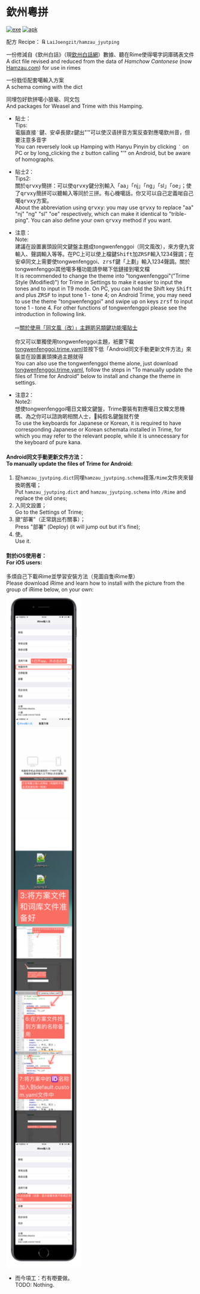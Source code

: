# 欽州粵拼

[![exe](https://img.shields.io/badge/exe%E4%B8%8B%E8%BC%89-windows-blue?style=for-the-badge&logo=windows)](https://github.com/LaiJoengzit/hamzau_jyutping/releases/download/2.0/HamzaujyutpingforPC.exe)
[![apk](https://img.shields.io/badge/apk%E4%B8%8B%E8%BC%89-Android-brightgreen?style=for-the-badge&logo=android)](https://github.com/LaiJoengzit/hamzau_jyutping/releases/download/2.0/HamzaujyutpingforAndroid.apk)

配方 Recipe： ℞ `LaiJoengzit/hamzau_jyutping`

一份修減自《欽州白話》（現[欽州白話網](https://hamzau.com/)）數據、聽在Rime使得噶字詞庫碼表文件<br>
A dict file revised and reduced from the data of *Hamchow Cantonese* (now [Hamzau.com](https://hamzau.com/)) for use in rimes

一份戥佢配套噶輸入方案<br>
A schema coming with the dict

同埋包好欽拼噶小狼毫、同文包<br>
And packages for Weasel and Trime with this Hamping. 

- 貼士：<br>
Tips: <br>
電腦直接<kbd>‵</kbd>鍵、安卓長撳<kbd>z</kbd>鍵出"‵"可以使汉语拼音方案反查對應噶欽州音，但要注意多音字<br>
You can reversely look up Hamping with Hanyu Pinyin by clicking <kbd>‵</kbd> on PC or by long_clicking the <kbd>z</kbd> button calling "‵" on Android, but be aware of homographs. 

- 貼士2：<br>
Tips2: <br>
關於<kbd>q</kbd><kbd>r</kbd><kbd>v</kbd><kbd>x</kbd><kbd>y</kbd>簡拼：可以使<kbd>q</kbd><kbd>r</kbd><kbd>v</kbd><kbd>x</kbd><kbd>y</kbd>鍵分別輸入「aa」「nj」「ng」「sl」「oe」；使了<kbd>q</kbd><kbd>r</kbd><kbd>v</kbd><kbd>x</kbd><kbd>y</kbd>簡拼可以聽輸入等同於三拼。有心機噶話，你又可以自己定義啱自己噶<kbd>q</kbd><kbd>r</kbd><kbd>v</kbd><kbd>x</kbd><kbd>y</kbd>方案。<br>
About the abbreviation using <kbd>q</kbd><kbd>r</kbd><kbd>v</kbd><kbd>x</kbd><kbd>y</kbd>: you may use <kbd>q</kbd><kbd>r</kbd><kbd>v</kbd><kbd>x</kbd><kbd>y</kbd> to replace "aa" "nj" "ng" "sl" "oe" respectively, which can make it identical to "trible-ping". You can also define your own <kbd>q</kbd><kbd>r</kbd><kbd>v</kbd><kbd>x</kbd><kbd>y</kbd> method if you want. <br>

- 注意：<br>
Note: <br>
建議在設置裏頭設同文鍵盤主題成tongwenfenggoi（同文風改），來方便九宮輸入、聲調輸入等等。在PC上可以使上檔鍵<kbd>Shift</kbd>加<kbd>Z</kbd><kbd>R</kbd><kbd>S</kbd><kbd>F</kbd>輸入1234聲調；在安卓同文上需要使tongwenfenggoi、<kbd>z</kbd><kbd>r</kbd><kbd>s</kbd><kbd>f</kbd>鍵「上劃」輸入1234聲調。關於tongwenfenggoi其他噶多種功能請參睇下低鏈接到噶文檔<br>
It is recommended to change the theme into "tongwenfenggoi"("Trime Style (Modified)") for Trime in Settings to make it easier to input the tones and to input in T9 mode. On PC, you can hold the Shift key <kbd>Shift</kbd> and plus <kbd>Z</kbd><kbd>R</kbd><kbd>S</kbd><kbd>F</kbd> to input tone 1 - tone 4; on Android Trime, you may need to use the theme "tongwenfenggoi" and swipe up on keys <kbd>z</kbd><kbd>r</kbd><kbd>s</kbd><kbd>f</kbd> to input tone 1 - tone 4. For other functions of tongwenfenggoi please see the introduction in following link. <br>
<br>⇨[關於使用「同文風（改）」主題啲另類鍵功能噶貼士](https://github.com/LaiJoengzit/hamzau_jyutping/blob/master/themetips.md)<br>
<br>你又可以單獨使用tongwenfenggoi主題，衹要下載[tongwenfenggoi.trime.yaml](https://github.com/LaiJoengzit/hamzau_jyutping/blob/master/tongwenfenggoi.trime.yaml)並按下低「Android同文手動更新文件方法」來裝並在設置裏頭揀過主題就得<br>
You can also use the tongwenfenggoi theme alone, just download [tongwenfenggoi.trime.yaml](https://github.com/LaiJoengzit/hamzau_jyutping/blob/master/tongwenfenggoi.trime.yaml), follow the steps in "To manually update the files of Trime for Android" below to install and change the theme in settings.

- 注意2：<br>
Note2: <br>
想使tongwenfenggoi噶日文韓文鍵盤，Trime要裝有對應噶日文韓文思機碼、為之你可以諮詢啲相關人士，𠹲純假名鍵盤就冇使<br>
To use the keyboards for Japanese or Korean, it is required to have corresponding Japanese or Korean schemata installed in Trime, for which you may refer to the relevant people, while it is unnecessary for the keyboard of pure kana.

#### Android同文手動更新文件方法：<br>To manually update the files of Trime for Android:

1. 捉`hamzau_jyutping.dict`同埋`hamzau_jyutping.schema`挃落`/Rime`文件夾來替換啲舊噶；<br>
Put `hamzau_jyutping.dict` and `hamzau_jyutping.schema` into `/Rime` and replace the old ones; <br>
2. 入同文設置；<br>
Go to the Settings of Trime;<br> 
3. 撳“部署”（正常跳出冇關事）；<br>
Press "部署" (Deploy) (it will jump out but it's fine); <br>
4. 使。<br>
Use it.

#### 對於iOS使用者：<br>For iOS users:

多煩自己下載iRime並學習安裝方法（見圖自隻iRime羣）<br>
Please download iRime and learn how to install with the picture from the group of iRime below, on your own: <br>
<img src="./iRime.JPG" width="200"/>

- 而今項工：冇有嘢要做。<br>
TODO: Nothing.
